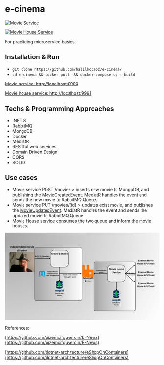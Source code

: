 # e-cinema

[![Movie Service](https://github.com/halilkocaoz/e-cinema/actions/workflows/MovieService.yml/badge.svg)](https://github.com/halilkocaoz/e-cinema/actions/workflows/MovieService.yml)

[![Movie House Service](https://github.com/halilkocaoz/e-cinema/actions/workflows/MovieHouseService.yml/badge.svg)](https://github.com/halilkocaoz/e-cinema/actions/workflows/MovieHouseService.yml)

For practicing microservice basics.

## Installation & Run

* `git clone https://github.com/halilkocaoz/e-cinema/`
* `cd e-cinema && docker pull  && docker-compose up --build`

[Movie service: http://localhost:9990](http://localhost:9990/swagger/index.html)

[Movie house service: http://localhost:9991](http://localhost:9991/swagger/index.html)

## Techs & Programming Approaches

* .NET 8
* RabbitMQ
* MongoDB
* Docker
* MediatR
* RESTful web services
* Domain Driven Design
* CQRS
* SOLID
  
## Use cases

* Movie service POST /movies > inserts new movie to MongoDB, and publishing the [MovieCreatedEvent](/src/ECinema.Movie/Application/Movies/Events/MovieCreatedEvent.cs). MediatR handles the event and sends the new movie to RabbitMQ Queue.
* Movie service PUT /movies/{id} > updates exist movie, and publishes the [MovieUpdatedEvent](/src/ECinema.Movie/Application/Movies/Events/MovieUpdatedEvent.cs). MediatR handles the event and sends the updated movie to RabbitMQ Queue.
* Movie House service consumes the two queue and inform the movie houses.

![e-cinema](/assets/e-cinema.jpg)

References:

[https://github.com/gizemcifguvercin/E-News](https://github.com/gizemcifguvercin/E-News)

[https://github.com/dotnet-architecture/eShopOnContainers](https://github.com/dotnet-architecture/eShopOnContainers)
